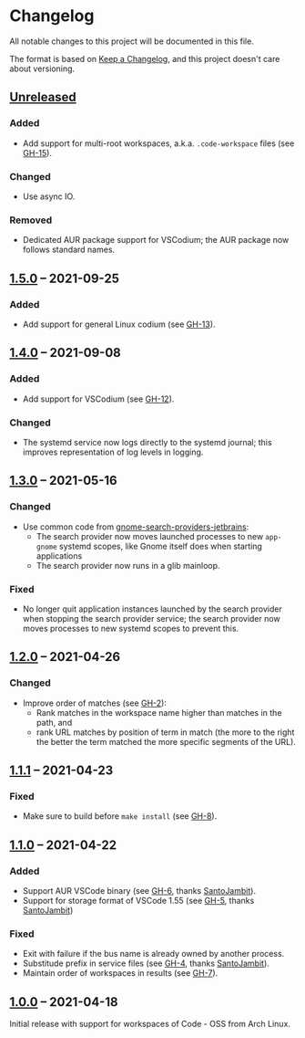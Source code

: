 # Changelog
All notable changes to this project will be documented in this file.

The format is based on [Keep a Changelog](https://keepachangelog.com/en/1.0.0/),
and this project doesn't care about versioning.

## [Unreleased]

### Added
- Add support for multi-root workspaces, a.k.a. `.code-workspace` files (see [GH-15]).

### Changed
- Use async IO.

### Removed
- Dedicated AUR package support for VSCodium; the AUR package now follows standard names.

[GH-15]: https://github.com/lunaryorn/gnome-search-providers-vscode/pull/15

## [1.5.0] – 2021-09-25

### Added
- Add support for general Linux codium (see [GH-13]).

[GH-13]: https://github.com/lunaryorn/gnome-search-providers-vscode/pull/13

## [1.4.0] – 2021-09-08

### Added
- Add support for VSCodium (see [GH-12]).

### Changed
- The systemd service now logs directly to the systemd journal; this improves representation of log levels in logging.

[GH-12]: https://github.com/lunaryorn/gnome-search-providers-vscode/pull/12

## [1.3.0] – 2021-05-16

### Changed
- Use common code from [gnome-search-providers-jetbrains](https://github.com/lunaryorn/gnome-search-providers-jetbrains/tree/main/crates/common):
  - The search provider now moves launched processes to new `app-gnome` systemd scopes, like Gnome itself does when starting applications
  - The search provider now runs in a glib mainloop.

### Fixed
- No longer quit application instances launched by the search provider when stopping the search provider service; the search provider now moves processes to new systemd scopes to prevent this.

## [1.2.0] – 2021-04-26

### Changed

- Improve order of matches (see [GH-2]):
    - Rank matches in the workspace name higher than matches in the path, and
    - rank URL matches by position of term in match (the more to the right the better the term matched the more specific segments of the URL).

[GH-2]: https://github.com/lunaryorn/gnome-search-providers-vscode/issues/2

## [1.1.1] – 2021-04-23

### Fixed
- Make sure to build before `make install` (see [GH-8]).

[GH-8]: https://github.com/lunaryorn/gnome-search-providers-vscode/issues/8

## [1.1.0] – 2021-04-22

### Added

- Support AUR VSCode binary (see [GH-6], thanks [SantoJambit]).
- Support for storage format of VSCode 1.55 (see [GH-5], thanks [SantoJambit])

### Fixed

- Exit with failure if the bus name is already owned by another process.
- Substitude prefix in service files (see [GH-4], thanks [SantoJambit]).
- Maintain order of workspaces in results (see [GH-7]).

[SantoJambit]: https://github.com/SantoJambit
[GH-4]: https://github.com/lunaryorn/gnome-search-providers-vscode/pull/4
[GH-5]: https://github.com/lunaryorn/gnome-search-providers-vscode/pull/5
[GH-6]: https://github.com/lunaryorn/gnome-search-providers-vscode/pull/6
[GH-7]: https://github.com/lunaryorn/gnome-search-providers-vscode/pull/7

## [1.0.0] – 2021-04-18

Initial release with support for workspaces of Code - OSS from Arch Linux.

[Unreleased]: https://github.com/lunaryorn/gnome-search-providers-vscode/compare/v1.5.0...HEAD
[1.5.0]: https://github.com/lunaryorn/gnome-search-providers-vscode/compare/v1.4.0...v1.5.0
[1.4.0]: https://github.com/lunaryorn/gnome-search-providers-vscode/compare/v1.3.0...v1.4.0
[1.3.0]: https://github.com/lunaryorn/gnome-search-providers-vscode/compare/v1.2.0...v1.3.0
[1.2.0]: https://github.com/lunaryorn/gnome-search-providers-vscode/compare/v1.1.1...v1.2.0
[1.1.1]: https://github.com/lunaryorn/gnome-search-providers-vscode/compare/v1.1.0...v1.1.1
[1.1.0]: https://github.com/lunaryorn/gnome-search-providers-vscode/compare/v1.0.0...v1.1.0
[1.0.0]: https://github.com/lunaryorn/gnome-search-providers-vscode/releases/tag/v1.0.0
